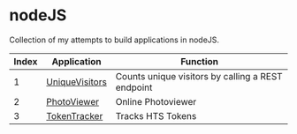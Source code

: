 # nodeJS
Collection of my attempts to build applications in nodeJS.

Index | Application | Function
--- | --- | ---
1 | [UniqueVisitors](https://github.com/shananiki/nodeJS/tree/main/uniqueVisitors) | Counts unique visitors by calling a REST endpoint
2 | [PhotoViewer](https://github.com/shananiki/photoJS) | Online Photoviewer
3 | [TokenTracker](https://github.com/shananiki/nodeJS/tree/main/HTS-token-tracker) | Tracks HTS Tokens


